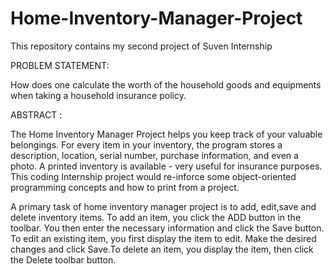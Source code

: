 # Home-Inventory-Manager-Project
This repository contains my second project of Suven Internship

PROBLEM STATEMENT: 

How does one calculate the worth of the household goods and equipments when taking a household insurance policy.

ABSTRACT : 

The Home Inventory Manager Project helps you keep track of your valuable belongings. For every item in your inventory, the program stores a description, location, serial number, purchase information, and even a photo. A printed inventory is available - very useful for insurance purposes. This coding Internship project would re-inforce some object-oriented programming concepts and how to print from a project.

A primary task of home inventory manager project is to add, edit,save and delete inventory items. To add an item, you click the ADD button in the toolbar. You then enter the necessary information and click the Save button. To edit an existing item, you first display the item to edit. Make the desired changes and click Save.To delete an item, you display the item, then click the Delete toolbar button.
